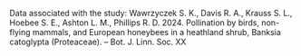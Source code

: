 Data associated with the study: Wawrzyczek S. K., Davis R. A., Krauss S. L., Hoebee S. E., Ashton L. M., Phillips R. D. 2024. Pollination by birds, non-flying mammals, and European honeybees in a heathland shrub, Banksia catoglypta (Proteaceae). – Bot. J. Linn. Soc. XX
